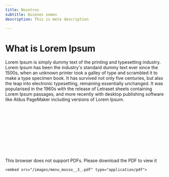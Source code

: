 ```yaml
---
title: Nosotros
subtitle: Quienes somos
description: This is meta description

---
```

# What is Lorem Ipsum

Lorem Ipsum is simply dummy text of the printing and typesetting industry. Lorem Ipsum has been the industry's standard dummy text ever since the 1500s, when an unknown printer took a galley of type and scrambled it to make a type specimen book. It has survived not only five centuries, but also the leap into electronic typesetting, remaining essentially unchanged. It was popularised in the 1960s with the release of Letraset sheets containing Lorem Ipsum passages, and more recently with desktop publishing software like Aldus PageMaker including versions of Lorem Ipsum.

<object data="/images/menu_mosso__3_.pdf" type="application/pdf" width="700px" height="700px">
<embed src="/images/menu_mosso__3_.pdf">
<p>This browser does not support PDFs. Please download the PDF to view it</p>
</embed>
</object>

    <embed src="/images/menu_mosso__3_.pdf" type="application/pdf">